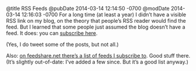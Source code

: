 @title RSS Feeds
@pubDate 2014-03-14 12:14:50 -0700
@modDate 2014-03-14 12:16:03 -0700
For a long time (at least a year) I didn’t have a visible RSS link on my blog, on the theory that people’s RSS reader would find the feed. But I learned that some people just assumed the blog doesn’t have a feed. It does: you can [subscribe here](http://inessential.com/xml/rss.xml).

(Yes, I do tweet some of the posts, but not all.)

Also: [on feedshare.net there’s a list of feeds I subscribe to](http://feedshare.net/inessential/). Good stuff there. (It’s slightly out-of-date: I’ve added a few since. But it’s a good list anyway.)
